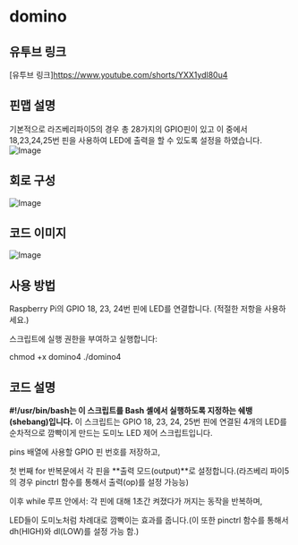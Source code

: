 # domino

## 유투브 링크
[유투브 링크]https://www.youtube.com/shorts/YXX1ydl80u4

## 핀맵 설명
기본적으로 라즈베리파이5의 경우 총 28가지의 GPIO핀이 있고 이 중에서 18,23,24,25번 핀을 사용하여 LED에 출력을 할 수 있도록 설정을 하였습니다. 
![Image](https://github.com/user-attachments/assets/91a40300-df88-41c1-b4ad-d3401d6f2902)

## 회로 구성
![Image](https://github.com/user-attachments/assets/037cb5ed-d59f-4b2b-959f-78ac4cbb5bd3)

## 코드 이미지 
![Image](https://github.com/user-attachments/assets/04935a72-5269-411e-b8c6-6569e8727123)

## 사용 방법
Raspberry Pi의 GPIO 18, 23, 24번 핀에 LED를 연결합니다.
(적절한 저항을 사용하세요.)

스크립트에 실행 권한을 부여하고 실행합니다:

chmod +x domino4
./domino4

## 코드 설명 
**#!/usr/bin/bash는 이 스크립트를 Bash 셸에서 실행하도록 지정하는 쉐뱅(shebang)입니다.**
이 스크립트는 GPIO 18, 23, 24, 25번 핀에 연결된 4개의 LED를 순차적으로 깜빡이게 만드는 도미노 LED 제어 스크립트입니다.

pins 배열에 사용할 GPIO 핀 번호를 저장하고,

첫 번째 for 반복문에서 각 핀을 **출력 모드(output)**로 설정합니다.(라즈베리 파이5의 경우 pinctrl 함수를 통해서 출력(op)를 설정 가능능)

이후 while 루프 안에서: 각 핀에 대해 1초간 켜졌다가 꺼지는 동작을 반복하며,

LED들이 도미노처럼 차례대로 깜빡이는 효과를 줍니다.(이 또한 pinctrl 함수를 통해서 dh(HIGH)와 dl(LOW)를 설정 가능 함.)

